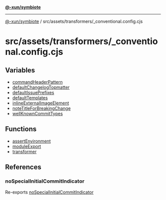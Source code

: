 [**@-xun/symbiote**](../../../../README.md)

***

[@-xun/symbiote](../../../../README.md) / src/assets/transformers/\_conventional.config.cjs

# src/assets/transformers/\_conventional.config.cjs

## Variables

- [commandHeaderPattern](variables/commandHeaderPattern.md)
- [defaultChangelogTopmatter](variables/defaultChangelogTopmatter.md)
- [defaultIssuePrefixes](variables/defaultIssuePrefixes.md)
- [defaultTemplates](variables/defaultTemplates.md)
- [inlineExternalImageElement](variables/inlineExternalImageElement.md)
- [noteTitleForBreakingChange](variables/noteTitleForBreakingChange.md)
- [wellKnownCommitTypes](variables/wellKnownCommitTypes.md)

## Functions

- [assertEnvironment](functions/assertEnvironment.md)
- [moduleExport](functions/moduleExport.md)
- [transformer](functions/transformer.md)

## References

### noSpecialInitialCommitIndicator

Re-exports [noSpecialInitialCommitIndicator](../../../util/variables/noSpecialInitialCommitIndicator.md)
